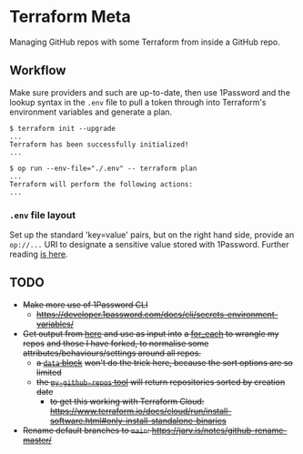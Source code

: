 # Terraform Meta

Managing GitHub repos with some Terraform from inside a GitHub repo.

## Workflow

Make sure providers and such are up-to-date, then use 1Password and the lookup syntax in the `.env` file to pull a
token through into Terraform's environment variables and generate a plan.

```shell
$ terraform init --upgrade
...
Terraform has been successfully initialized!
...

$ op run --env-file="./.env" -- terraform plan
...
Terraform will perform the following actions:
...
```

### `.env` file layout

Set up the standard 'key=value' pairs, but on the right hand side, provide an `op://...` URI to designate a sensitive
value stored with 1Password. Further reading
[is here](https://developer.1password.com/docs/cli/secrets-environment-variables/#use-environment-env-files).

## TODO

- ~~Make more use of 1Password CLI~~
  - ~~<https://developer.1password.com/docs/cli/secrets-environment-variables/>~~
- ~~Get output from [here](https://github.com/jlucktay/my-github-repos) and use as input into~~
  ~~a [for_each](https://www.terraform.io/docs/language/meta-arguments/for_each.html) to wrangle my repos~~
  ~~and those I have forked, to normalise some attributes/behaviours/settings around all repos.~~
  - ~~a [`data` block](https://registry.terraform.io/providers/integrations/github/latest/docs/data-sources/repositories#argument-reference)~~
    ~~won't do the trick here, because the sort options are so limited~~
  - ~~the [`my-github-repos` tool](https://github.com/jlucktay/my-github-repos) will return repositories sorted by creation date~~
    - ~~to get this working with Terraform Cloud: <https://www.terraform.io/docs/cloud/run/install-software.html#only-install-standalone-binaries>~~
- ~~Rename default branches to `main`: <https://jarv.is/notes/github-rename-master/>~~
